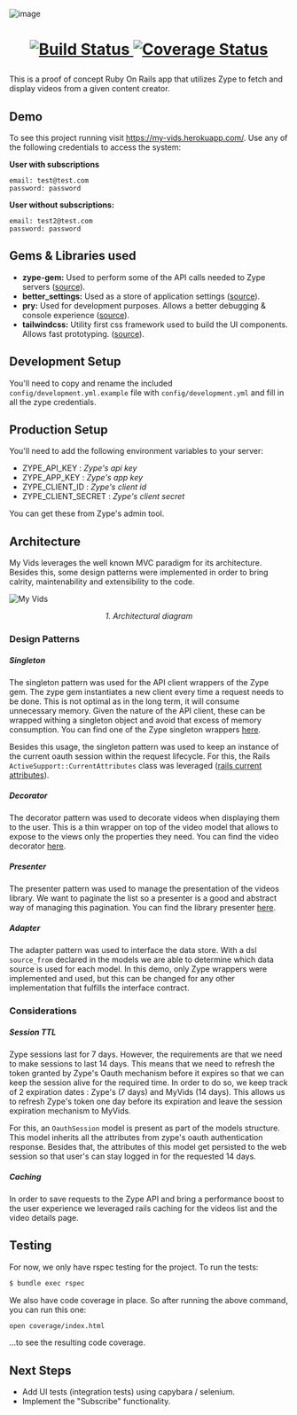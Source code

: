 ![image](https://user-images.githubusercontent.com/3678598/97705026-24360700-1a92-11eb-9062-a47497b1e427.png)

<h1 align="center">
  <p align="center">
    <a href="https://travis-ci.org/mochetts/my-vids">
      <img alt="Build Status" src="https://travis-ci.org/mochetts/my-vids.svg"/>
    </a>
    <a href='https://coveralls.io/github/mochetts/my-vids?branch=master'>
      <img src='https://coveralls.io/repos/github/mochetts/my-vids/badge.svg?branch=master' alt='Coverage Status' />
    </a>
  </p>
</h1>

This is a proof of concept Ruby On Rails app that utilizes Zype to fetch and display videos from a given content creator.

## Demo

To see this project running visit https://my-vids.herokuapp.com/. Use any of the following credentials to access the system:

**User with subscriptions**
```
email: test@test.com
password: password
```

**User without subscriptions:**
```
email: test2@test.com
password: password
```

## Gems & Libraries used

- **zype-gem:** Used to perform some of the API calls needed to Zype servers ([source](https://github.com/zype/zype-gem)).
- **better_settings:** Used as a store of application settings ([source](https://github.com/ElMassimo/better_settings)).
- **pry:** Used for development purposes. Allows a better debugging & console experience ([source](https://github.com/pry/pry)).
- **tailwindcss:** Utility first css framework used to build the UI components. Allows fast prototyping. ([source](https://github.com/tailwindlabs/tailwindcss)).

## Development Setup

You'll need to copy and rename the included `config/development.yml.example` file with `config/development.yml` and fill in all the zype credentials.

## Production Setup

You'll need to add the following environment variables to your server:
- ZYPE_API_KEY : _Zype's api key_
- ZYPE_APP_KEY : _Zype's app key_
- ZYPE_CLIENT_ID : _Zype's client id_
- ZYPE_CLIENT_SECRET : _Zype's client secret_

You can get these from Zype's admin tool.

## Architecture

My Vids leverages the well known MVC paradigm for its architecture. Besides this, some design patterns were implemented in order to bring calrity, maintenability and extensibility to the code.

![My Vids](https://user-images.githubusercontent.com/3678598/98251578-a2455280-1f57-11eb-9148-175f85c01f52.png)
_<p align="center">1. Architectural diagram</p>_

### Design Patterns

##### Singleton
The singleton pattern was used for the API client wrappers of the Zype gem. The zype gem instantiates a new client every time a request needs to be done. This is not optimal as in the long term, it will consume unnecessary memory. Given the nature of the API client, these can be wrapped withing a singleton object and avoid that excess of memory consumption.
You can find one of the Zype singleton wrappers [here](https://github.com/mochetts/my-vids/blob/master/app/services/my/videos.rb).

Besides this usage, the singleton pattern was used to keep an instance of the current oauth session within the request lifecycle. For this, the Rails `ActiveSupport::CurrentAttributes` class was leveraged ([rails current attributes](https://api.rubyonrails.org/classes/ActiveSupport/CurrentAttributes.html)).

##### Decorator
The decorator pattern was used to decorate videos when displaying them to the user. This is a thin wrapper on top of the video model that allows to expose to the views only the properties they need. You can find the video decorator [here](https://github.com/mochetts/my-vids/blob/master/app/decorators/video_decorator.rb).

##### Presenter
The presenter pattern was used to manage the presentation of the videos library. We want to paginate the list so a presenter is a good and abstract way of managing this pagination. You can find the library presenter [here](https://github.com/mochetts/my-vids/blob/master/app/presenters/library_presenter.rb).

##### Adapter
The adapter pattern was used to interface the data store. With a dsl `source_from` declared in the models we are able to determine which data source is used for each model. In this demo, only Zype wrappers were implemented and used, but this can be changed for any other implementation that fulfills the interface contract.

### Considerations

##### Session TTL
Zype sessions last for 7 days. However, the requirements are that we need to make sessions to last 14 days. This means that we need to refresh the token granted by Zype's Oauth mechanism before it expires so that we can keep the session alive for the required time. In order to do so, we keep track of 2 expiration dates
: Zype's (7 days) and MyVids (14 days). This allows us to refresh Zype's token one day before its expiration and leave the session expiration mechanism to MyVids.

For this, an `OauthSession` model is present as part of the models structure. This model inherits all the attributes from zype's oauth authentication response. Besides that, the attributes of this model get persisted to the web session so that user's can stay logged in for the requested 14 days.

##### Caching
In order to save requests to the Zype API and bring a performance boost to the user experience we leveraged rails caching for the videos list and the video details page.

## Testing

For now, we only have rspec testing for the project. To run the tests:

```bash
$ bundle exec rspec
```

We also have code coverage in place. So after running the above command, you can run this one:

```bash
open coverage/index.html
```

...to see the resulting code coverage.

## Next Steps

- Add UI tests (integration tests) using capybara / selenium.
- Implement the "Subscribe" functionality.
